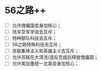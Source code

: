 # 56之路++

- [ ] 允许傀儡国变身加核心；
- [ ] 陆军空军学说去互斥；
- [ ] 特种部队科技去互斥；
- [ ] 56之路特殊科技去互斥；
- [ ] 苏联集体主义和英雄主义去互斥；
- [ ] 允许苏联在大清洗/造反完成后释放傀儡国；
- [ ] 允许美加墨统一北美变身加核心；